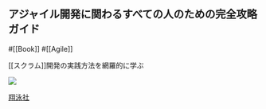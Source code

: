 ## アジャイル開発に関わるすべての人のための完全攻略ガイド

#[[Book]] #[[Agile]]

[[スクラム]]開発の実践方法を網羅的に学ぶ

![](https://www.seshop.com/static/images/product/17008/L.png)

[翔泳社](https://www.shoeisha.co.jp/book/detail/9784798130507)